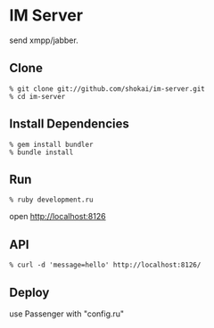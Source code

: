IM Server
=========
send xmpp/jabber.


Clone
-----

    % git clone git://github.com/shokai/im-server.git
    % cd im-server


Install Dependencies
--------------------

    % gem install bundler
    % bundle install
    

Run
---

    % ruby development.ru

open [http://localhost:8126](http://localhost:8126)


API
---

    % curl -d 'message=hello' http://localhost:8126/

Deploy
------
use Passenger with "config.ru"
